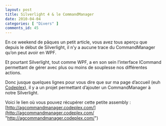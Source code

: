 ```yaml
---
layout: post
title: Silverlight 4 & le CommandManager
date: 2010-04-04
categories: [ "Divers" ]
comments_id: 45 
---
```


En ce weekend de pâques un petit article, vous avez tous aperçu que depuis le début de Silverlight, il n’y a aucune trace du CommandManager qu’on peut avoir en WPF.

Et pourtant Silverlight, tout comme WPF, a en son sein l’interface ICommand permettant de gérer avec plus ou moins de souplesse nos différentes actions.

Donc jusque quelques lignes pour vous dire que sur ma page d’accueil (euh [Codeplex](http://codeplex.com)), il y a un projet permettant d’ajouter un CommandManager à notre Silverlight.

Voici le lien où vous pouvez récupérer cette petite assembly : [http://agcommandmanager.codeplex.com/](http://agcommandmanager.codeplex.com/ "http://agcommandmanager.codeplex.com/")

